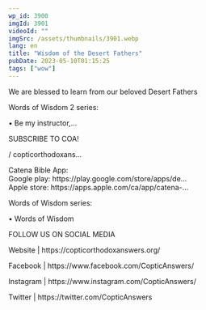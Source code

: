 ```yaml
---
wp_id: 3900
imgId: 3901
videoId: ""
imgSrc: /assets/thumbnails/3901.webp
lang: en
title: "Wisdom of the Desert Fathers"
pubDate: 2023-05-10T01:15:25
tags: ["wow"]
---
```


<p>We are blessed to learn from our beloved Desert Fathers</p>

<p>Words of Wisdom 2 series:</p>
<p>• Be my instructor,&#8230;</p>
<p>SUBSCRIBE TO COA!</p>
<p>/ copticorthodoxans&#8230;</p>
<p>Catena Bible App:<br />
Google play: https://play.google.com/store/apps/de&#8230;<br />
Apple store: https://apps.apple.com/ca/app/catena-&#8230;</p>
<p>Words of Wisdom series:</p>
<p>• Words of Wisdom</p>
<p>FOLLOW US ON SOCIAL MEDIA</p>
<p>Website | https://copticorthodoxanswers.org/</p>
<p>Facebook | https://www.facebook.com/CopticAnswers/</p>
<p>Instagram | https://www.instagram.com/CopticAnswers/</p>
<p>Twitter | https://twitter.com/CopticAnswers</p>
